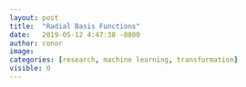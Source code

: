 ```yaml
---
layout: post
title:  "Radial Basis Functions"
date:   2019-05-12 4:47:38 -0800
author: conor
image: 
categories: [research, machine learning, transformation]
visible: 0
---
```



